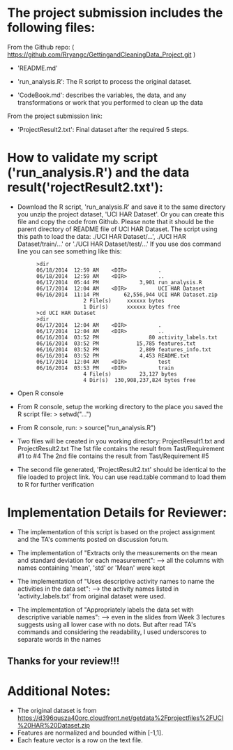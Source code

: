 The project submission includes the following files:
====================================================

From the Github repo: ( https://github.com/Rryangc/GettingandCleaningData_Project.git )

- 'README.md'

- 'run_analysis.R': The R script to process the original dataset.

- 'CodeBook.md': describes the variables, the data, and any transformations or work that you performed to clean up the data 

From the project submission link:

- 'ProjectResult2.txt': Final dataset after the required 5 steps.



How to validate my script ('run_analysis.R') and the data result('rojectResult2.txt'):
======================================================================================

- Download the R script, 'run_analysis.R' and save it to the same directory you unzip the project dataset, 'UCI HAR Dataset'. Or you can create this file and copy the code from Github.
  Please note that it should be the parent directory of README file of UCI HAR Dataset. 
  The script using this path to load the data: ./UCI HAR Dataset/...', ./UCI HAR Dataset/train/...' or './UCI HAR Dataset/test/...'
  If you use dos command line you can see something like this:
  
			>dir 
			06/18/2014  12:59 AM    <DIR>          .
			06/18/2014  12:59 AM    <DIR>          ..
			06/17/2014  05:44 PM             3,901 run_analysis.R
			06/17/2014  12:04 AM    <DIR>          UCI HAR Dataset
			06/16/2014  11:14 PM        62,556,944 UCI HAR Dataset.zip
						   2 File(s)     xxxxxx bytes
						   1 Dir(s)  	 xxxxxx bytes free
			>cd UCI HAR Dataset
			>dir
			06/17/2014  12:04 AM    <DIR>          .
			06/17/2014  12:04 AM    <DIR>          ..
			06/16/2014  03:52 PM                80 activity_labels.txt
			06/16/2014  03:52 PM            15,785 features.txt
			06/16/2014  03:52 PM             2,809 features_info.txt
			06/16/2014  03:52 PM             4,453 README.txt
			06/17/2014  12:04 AM    <DIR>          test
			06/16/2014  03:53 PM    <DIR>          train
						   4 File(s)         23,127 bytes
						   4 Dir(s)  130,908,237,824 bytes free
						   
- Open R console

- From R console, setup the working directory to the place you saved the R script file:  > setwd("...")

- From R console, run:  > source("run_analysis.R")	

- Two files will be created in you working directory: ProjectResult1.txt and ProjectResult2.txt
  The 1st file contains the result from Tast/Requirement #1 to #4 
  The 2nd file contains the result from Tast/Requirement #5 
  
- The second file generated, 'ProjectResult2.txt' should be identical to the file loaded to project link.
  You can use read.table command to load them to R for further verification

 

Implementation Details for Reviewer:
====================================
  
- The implementation of this script is based on the project assignment and the TA's comments posted on discussion forum.

- The implementation of "Extracts only the measurements on the mean and standard deviation for each measurement":
  --> all the columns with names containing 'mean', 'std' or 'Mean' were kept

- The implementation of "Uses descriptive activity names to name the activities in the data set":
  --> the activity names listed in 'activity_labels.txt' from original dataset were used.
 
- The implementation of "Appropriately labels the data set with descriptive variable names":
  --> even in the slides from Week 3 lectures suggests using all lower case with no dots. 
	  But after read TA's commands and considering the readability, I used underscores to separate words in the names
  

##  Thanks for your review!!!					   



Additional Notes: 
=================
- The original dataset is from https://d396qusza40orc.cloudfront.net/getdata%2Fprojectfiles%2FUCI%20HAR%20Dataset.zip 
- Features are normalized and bounded within [-1,1].
- Each feature vector is a row on the text file.
